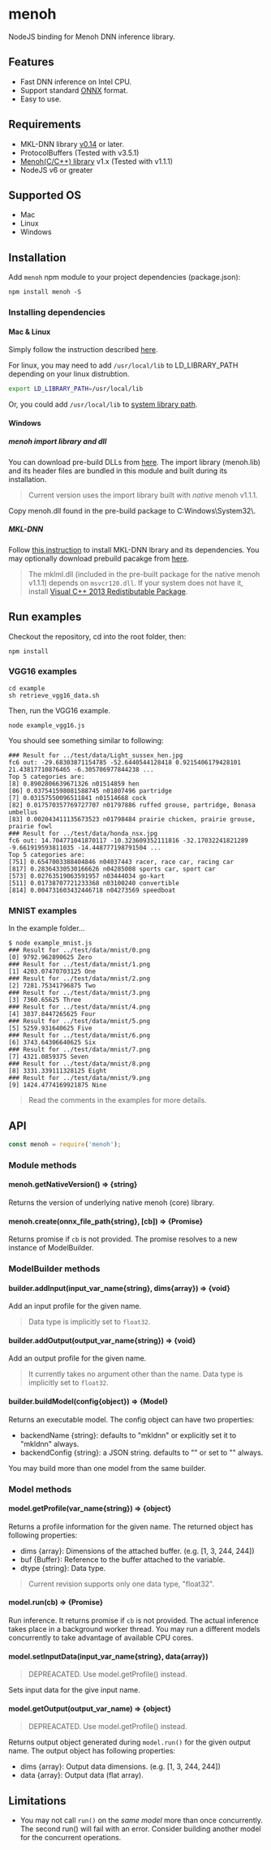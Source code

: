 # menoh
NodeJS binding for Menoh DNN inference library.

## Features
* Fast DNN inference on Intel CPU.
* Support standard [ONNX](http://onnx.ai/) format.
* Easy to use.

## Requirements
* MKL-DNN library [v0.14](https://github.com/intel/mkl-dnn/tree/v0.14) or later.
* ProtocolBuffers (Tested with v3.5.1)
* [Menoh(C/C++) library](https://github.com/pfnet-research/menoh) v1.x (Tested with v1.1.1)
* NodeJS v6 or greater

## Supported OS
* Mac
* Linux
* Windows

## Installation
Add `menoh` npm module to your project dependencies (package.json):
```
npm install menoh -S
```

### Installing dependencies
#### Mac & Linux
Simply follow the instruction described [here](https://github.com/pfnet-research/menoh/blob/v1.1.1/README.md).

For linux, you may need to add `/usr/local/lib` to LD_LIBRARY_PATH depending on your linux distrubtion.
```sh
export LD_LIBRARY_PATH=/usr/local/lib
```

Or, you could add `/usr/local/lib` to [system library path](http://howtolamp.com/articles/adding-shared-libraries-to-system-library-path/).

#### Windows
##### menoh import library and dll
You can download pre-build DLLs from [here](https://github.com/pfnet-research/menoh/releases/tag/v1.1.1).
The import library (menoh.lib) and its header files are bundled in this module and built during
its installation.
> Current version uses the import library built with *native* menoh v1.1.1.

Copy menoh.dll found in the pre-build package to C:Windows\\System32\\.
    
##### MKL-DNN
Follow [this instruction](https://github.com/intel/mkl-dnn/blob/master/README.md) to install MKL-DNN
lbrary and its dependencies. You may optionally download prebuild pacakge from [here](https://github.com/pfnet-research/menoh/releases/tag/v1.1.1).

> The mklml.dll (included in the pre-built package for the native menoh v1.1.1) depends on `msvcr120.dll`. If
> your system does not have it, install [Visual C++ 2013 Redistibutable Package](https://support.microsoft.com/en-us/help/3179560/update-for-visual-c-2013-and-visual-c-redistributable-package).


## Run examples
Checkout the repository, cd into the root folder, then:
```
npm install
```

### VGG16 examples
```
cd example
sh retrieve_vgg16_data.sh
```

Then, run the VGG16 example.
```
node example_vgg16.js
```

You should see something similar to following:
```
### Result for ../test/data/Light_sussex_hen.jpg
fc6 out: -29.68303871154785 -52.6440544128418 0.9215406179428101 21.43817710876465 -6.305706977844238 ...
Top 5 categories are:
[8] 0.8902806639671326 n01514859 hen
[86] 0.037541598081588745 n01807496 partridge
[7] 0.03157550096511841 n01514668 cock
[82] 0.017570357769727707 n01797886 ruffed grouse, partridge, Bonasa umbellus
[83] 0.002043411135673523 n01798484 prairie chicken, prairie grouse, prairie fowl
### Result for ../test/data/honda_nsx.jpg
fc6 out: 14.704771041870117 -10.323609352111816 -32.17032241821289 -9.661919593811035 -14.448777198791504 ...
Top 5 categories are:
[751] 0.6547003388404846 n04037443 racer, race car, racing car
[817] 0.28364330530166626 n04285008 sports car, sport car
[573] 0.02763519063591957 n03444034 go-kart
[511] 0.01738707721233368 n03100240 convertible
[814] 0.004731603432446718 n04273569 speedboat
```

### MNIST examples
In the example folder...
```
$ node example_mnist.js
### Result for ../test/data/mnist/0.png
[0] 9792.962890625 Zero
### Result for ../test/data/mnist/1.png
[1] 4203.07470703125 One
### Result for ../test/data/mnist/2.png
[2] 7281.75341796875 Two
### Result for ../test/data/mnist/3.png
[3] 7360.65625 Three
### Result for ../test/data/mnist/4.png
[4] 3837.8447265625 Four
### Result for ../test/data/mnist/5.png
[5] 5259.931640625 Five
### Result for ../test/data/mnist/6.png
[6] 3743.64306640625 Six
### Result for ../test/data/mnist/7.png
[7] 4321.0859375 Seven
### Result for ../test/data/mnist/8.png
[8] 3331.339111328125 Eight
### Result for ../test/data/mnist/9.png
[9] 1424.4774169921875 Nine
```

> Read the comments in the examples for more details.

## API
```js
const menoh = require('menoh');
```

### Module methods
#### menoh.getNativeVersion() => {string}
Returns the version of underlying native menoh (core) library.

#### menoh.create(onnx_file_path{string}, [cb]) => {Promise}
Returns promise if `cb` is not provided. The promise resolves to a new instance of ModelBuilder.

### ModelBuilder methods
#### builder.addInput(input_var_name{string}, dims{array}) => {void}
Add an input profile for the given name.
> Data type is implicitly set to `float32`.

#### builder.addOutput(output_var_name{string}) => {void}
Add an output profile for the given name.
> It currently takes no argument other than the name.
> Data type is implicitly set to `float32`.

#### builder.buildModel(config{object}) => {Model}
Returns an executable model.
The config object can have two properties:
* backendName {string}: defaults to "mkldnn" or explicitly set it to "mkldnn" always.
* backendConfig {string}: a JSON string. defaults to "" or set to "" always.

You may build more than one model from the same builder.

### Model methods
#### model.getProfile(var_name{string}) => {object}
Returns a profile information for the given name.
The returned object has following properties:
* dims {array}: Dimensions of the attached buffer. (e.g. [1, 3, 244, 244])
* buf {Buffer}: Reference to the buffer attached to the variable.
* dtype {string}: Data type.

> Current revision supports only one data type, "float32".

#### model.run(cb) => {Promise}
Run inference. It returns promise if `cb` is not provided. The actual inference takes place
in a background worker thread. You may run a different models concurrently to take advantage of
available CPU cores.

#### model.setInputData(input_var_name{string}, data{array})
> DEPREACATED. Use model.getProfile() instead.

Sets input data for the give input name.

#### model.getOutput(output_var_name) => {object}
> DEPREACATED. Use model.getProfile() instead.

Returns output object generated during `model.run()` for the given output name.
The output object has following properties:
* dims {array}: Output data dimensions. (e.g. [1, 3, 244, 244])
* data {array}: Output data (flat array).


## Limitations
* You may not call `run()` on the *same model* more than once concurrently. The second run() will
fail with an error. Consider building another model for the concurrent operations.
